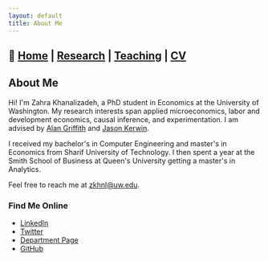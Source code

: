 ```yaml
---
layout: default
title: About Me
---
```

## 📌 [Home](./index.md) | [Research](./research.md) | [Teaching](./teaching.md) | [CV](./cv.md)



## About Me

Hi! I'm Zahra Khanalizadeh, a PhD student in Economics at the University of Washington. My research interests span applied microeconomics, labor and development economics, causal inference, and experimentation. I am advised by [Alan Griffith](https://econ.washington.edu/people/alan-griffith) and [Jason Kerwin](https://jasonkerwin.com/).

I received my bachelor's in Computer Engineering and master's in Economics from Sharif University of Technology. I then spent a year at the Smith School of Business at Queen's University getting a master's in Analytics.

Feel free to reach me at zkhnl@uw.edu.

### Find Me Online  
- [LinkedIn](https://www.linkedin.com/in/zahra-khanalizadeh)  
- [Twitter](https://x.com/Zahra_Khanali)  
- [Department Page](https://econ.washington.edu/people/zahra-khanalizadeh)  
- [GitHub](https://github.com/zahrakhanalizade)
